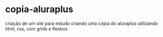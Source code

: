 # copia-aluraplus
criação de um site para estudo criando uma cópia do aluraplus utilizando html, css, com grids e flexbox

